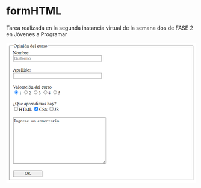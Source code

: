 # formHTML
Tarea realizada en la segunda instancia virtual de la semana dos de FASE 2 en Jóvenes a Programar

<img src="https://github.com/uscudum/formHTML/blob/main/Actividad.PNG">
